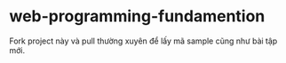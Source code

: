 # web-programming-fundamention

Fork project này và pull thường xuyên để lấy mã sample cũng như bài tập mới.
